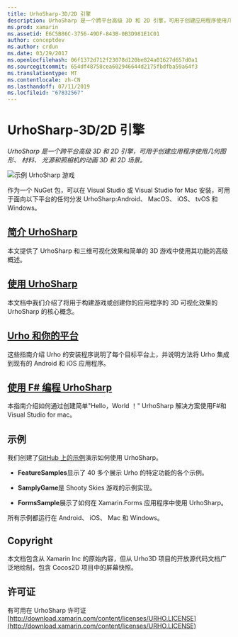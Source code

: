 ```yaml
---
title: UrhoSharp-3D/2D 引擎
description: UrhoSharp 是一个跨平台高级 3D 和 2D 引擎，可用于创建应用程序使用几何图形、 材料、 光源和照相机的动画 3D 和 2D 场景。
ms.prod: xamarin
ms.assetid: E6C5B86C-3756-49DF-843B-0B3D981E1C01
author: conceptdev
ms.author: crdun
ms.date: 03/29/2017
ms.openlocfilehash: 06f1372d712f23078d120be824a01627d657d0a1
ms.sourcegitcommit: 654df48758cea602946644d2175fbdfba59a64f3
ms.translationtype: MT
ms.contentlocale: zh-CN
ms.lasthandoff: 07/11/2019
ms.locfileid: "67832567"
---
```

# <a name="urhosharp---3d2d-engine"></a>UrhoSharp-3D/2D 引擎

_UrhoSharp 是一个跨平台高级 3D 和 2D 引擎，可用于创建应用程序使用几何图形、 材料、 光源和照相机的动画 3D 和 2D 场景。_

![示例 UrhoSharp 游戏](images/video.gif)

作为一个 NuGet 包，可以在 Visual Studio 或 Visual Studio for Mac 安装，可用于面向以下平台的任何分发 UrhoSharp:Android、 MacOS、 iOS、 tvOS 和 Windows。

## <a name="introduction-to-urhosharpgraphics-gamesurhosharpintroductionmd"></a>[简介 UrhoSharp](~/graphics-games/urhosharp/introduction.md)

本文提供了 UrhoSharp 和三维可视化效果和简单的 3D 游戏中使用其功能的高级概述。

## <a name="using-urhosharpgraphics-gamesurhosharpusingmd"></a>[使用 UrhoSharp](~/graphics-games/urhosharp/using.md)

本文档中我们介绍了将用于构建游戏或创建你的应用程序的 3D 可视化效果的 UrhoSharp 的核心概念。

## <a name="urho-and-your-platformgraphics-gamesurhosharpplatformindexmd"></a>[Urho 和你的平台](~/graphics-games/urhosharp/platform/index.md)

这些指南介绍 Urho 的安装程序说明了每个目标平台上，并说明方法将 Urho 集成到现有的 Android 和 iOS 应用程序。

## <a name="programming-urhosharp-with-fgraphics-gamesurhosharpfsharpmd"></a>[使用 F# 编程 UrhoSharp](~/graphics-games/urhosharp/fsharp.md)

本指南介绍如何通过创建简单"Hello，World ！" UrhoSharp 解决方案使用F#和 Visual Studio for mac。

## <a name="samples"></a>示例

我们创建了[GitHub 上的示例](https://github.com/xamarin/urho-samples)演示如何使用 UrhoSharp。

- **FeatureSamples**显示了 40 多个展示 Urho 的特定功能的各个示例。

- **SamplyGame**是 Shooty Skies 游戏的示例实现。

- **FormsSample**展示了如何在 Xamarin.Forms 应用程序中使用 UrhoSharp。

所有示例都运行在 Android、 iOS、 Mac 和 Windows。

## <a name="copyright"></a>Copyright

本文档包含从 Xamarin Inc 的原始内容，但从 Urho3D 项目的开放源代码文档广泛地绘制，包含 Cocos2D 项目中的屏幕快照。

## <a name="license"></a>许可证

有可用在 UrhoSharp 许可证 [http://download.xamarin.com/content/licenses/URHO.LICENSE](http://download.xamarin.com/content/licenses/URHO.LICENSE)
